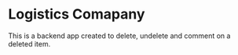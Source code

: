 # Logistics Comapany

This is a backend app created to delete, undelete and comment on a deleted item.

##
